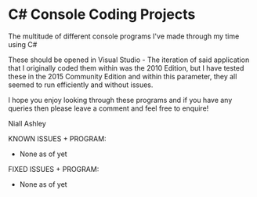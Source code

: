 # C# Console Coding Projects

The multitude of different console programs I've made through my time using C#

These should be opened in Visual Studio - The iteration of said application that I originally coded them within was the 2010 Edition, but I have tested these in the 2015 Community Edition and within this parameter, they all seemed to run efficiently and without issues.

I hope you enjoy looking through these programs and if you have any queries then please leave a comment and feel free to enquire!


Niall Ashley



KNOWN ISSUES + PROGRAM:

- None as of yet



FIXED ISSUES + PROGRAM:

- None as of yet
